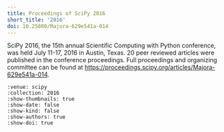 ```yaml
---
title: Proceedings of SciPy 2016
short_title: '2016'
doi: 10.25080/Majora-629e541a-014
---
```


SciPy 2016, the 15th annual Scientific Computing with Python conference, was held July 11-17, 2016 in Austin, Texas. 20 peer reviewed articles were published in the conference proceedings. Full proceedings and organizing committee can be found at https://proceedings.scipy.org/articles/Majora-629e541a-014.

```{cn:articles}
:venue: scipy
:collection: 2016
:show-thumbnails: true
:show-date: false
:show-kind: false
:show-authors: true
:show-doi: true
```
